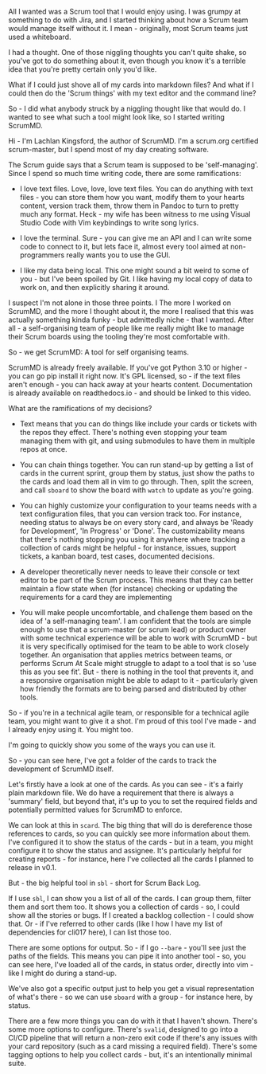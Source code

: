 All I wanted was a Scrum tool that I would enjoy using. I was grumpy at
something to do with Jira, and I started thinking about how a Scrum team would
manage itself without it. I mean - originally, most Scrum teams just used a
whiteboard.

I had a thought. One of those niggling thoughts you can't quite shake, so you've
got to do something about it, even though you know it's a terrible idea that
you're pretty certain only you'd like.

What if I could just shove all of my cards into markdown files? And what if I
could then do the 'Scrum things' with my text editor and the command line?

So - I did what anybody struck by a niggling thought like that would do. I
wanted to see what such a tool might look like, so I started writing ScrumMD.

Hi - I'm Lachlan Kingsford, the author of ScrumMD. I'm a scrum.org certified
scrum-master, but I spend most of my day creating software.

The Scrum guide says that a Scrum team is supposed to be 'self-managing'. Since
I spend so much time writing code, there are some ramifications:

-   I love text files. Love, love, love text files. You can do anything with text
    files - you can store them how you want, modify them to your hearts content,
    version track them, throw them in Pandoc to turn to pretty much any format.
    Heck - my wife has been witness to me using Visual Studio Code with Vim
    keybindings to write song lyrics.

-   I love the terminal. Sure - you can give me an API and I can write some code
    to connect to it, but lets face it, almost every tool aimed at non-programmers
    really wants you to use the GUI.

-   I like my data being local. This one might sound a bit weird to some of you -
    but I've been spoiled by Git. I like having my local copy of data to work on,
    and then explicitly sharing it around.

I suspect I'm not alone in those three points. I The more I worked on ScrumMD,
and the more I thought about it, the more I realised that this was actually
something kinda funky - but admittedly niche - that I wanted. After all - a
self-organising team of people like me really might like to manage their Scrum
boards using the tooling they're most comfortable with.

So - we get ScrumMD: A tool for self organising teams.

ScrumMD is already freely available. If you've got Python 3.10 or higher - you
can go pip install it right now. It's GPL licensed, so - if the text files
aren't enough - you can hack away at your hearts content. Documentation is
already available on readthedocs.io - and should be linked to this video.

What are the ramifications of my decisions?

-   Text means that you can do things like include your cards or tickets with the
    repos they effect. There's nothing even stopping your team managing them with
    git, and using submodules to have them in multiple repos at once.

-   You can chain things together. You can run stand-up by getting a list of cards
    in the current sprint, group them by status, just show the paths to the cards
    and load them all in vim to go through. Then, split the screen, and call
    `sboard` to show the board with `watch` to update as you're going.

-   You can highly customize your configuration to your teams needs with a text
    configuration files, that you can version track too. For instance, needing
    status to always be on every story card, and always be 'Ready for
    Development', 'In Progress' or 'Done'. The customizability means that there's
    nothing stopping you using it anywhere where tracking a collection of cards
    might be helpful - for instance, issues, support tickets, a kanban board,
    test cases, documented decisions.

-   A developer theoretically never needs to leave their console or text editor
    to be part of the Scrum process. This means that they can better maintain
    a flow state when (for instance) checking or updating the requirements for
    a card they are implementing

-   You will make people uncomfortable, and challenge them based on the idea of
    'a self-managing team'. I am confident that the tools are simple enough to
    use that a scrum-master (or scrum lead) or product owner with some technical
    experience will be able to work with ScrumMD - but it is very specifically
    optimised for the team to be able to work closely together. An organisation
    that applies metrics between teams, or performs Scrum At Scale might
    struggle to adapt to a tool that is so 'use this as you see fit'. But -
    there is nothing in the tool that prevents it, and a responsive organisation
    might be able to adapt to it - particularly given how friendly the formats
    are to being parsed and distributed by other tools.

So - if you're in a technical agile team, or responsible for a technical agile
team, you might want to give it a shot. I'm proud of this tool I've made - and
I already enjoy using it. You might too.

I'm going to quickly show you some of the ways you can use it.

So - you can see here, I've got a folder of the cards to track the development
of ScrumMD itself.

Let's firstly have a look at one of the cards. As you can see - it's a fairly
plain markdown file. We do have a requirement that there is always a 'summary'
field, but beyond that, it's up to you to set the required fields and
potentially permitted values for ScrumMD to enforce.

We can look at this in `scard`. The big thing that will do is dereference those
references to cards, so you can quickly see more information about them. I've
configured it to show the status of the cards - but in a team, you might
configure it to show the status and assignee. It's particularly helpful for
creating reports - for instance, here I've collected all the cards I planned
to release in v0.1.

But - the big helpful tool in `sbl` - short for Scrum Back Log.

If I use `sbl`, I can show you a list of all of the cards. I can group them,
filter them and sort them too. It shows you a collection of cards - so, I could
show all the stories or bugs. If I created a backlog collection - I could show
that. Or - if I've referred to other cards (like I how I have my list of
dependencies for cli017 here), I can list those too.

There are some options for output. So - if I go `--bare` - you'll see just the
paths of the fields. This means you can pipe it into another tool - so, you
can see here, I've loaded all of the cards, in status order, directly into vim -
like I might do during a stand-up.

We've also got a specific output just to help you get a visual representation of
what's there - so we can use `sboard` with a group - for instance here, by
status.

There are a few more things you can do with it that I haven't shown. There's
some more options to configure. There's `svalid`, designed to go into a CI/CD
pipeline that will return a non-zero exit code if there's any issues with your
card repository (such as a card missing a required field). There's some tagging
options to help you collect cards - but, it's an intentionally minimal suite.

